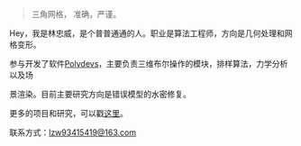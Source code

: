 > 三角网格，
> 准确，严谨。

Hey，我是林忠威，是个普普通通的人。职业是算法工程师，方向是几何处理和网格变形。

参与开发了软件[Polydevs](http://www.polydevs.cn/)，主要负责三维布尔操作的模块，排样算法，力学分析以及场

景渲染。目前主要研究方向是错误模型的水密修复。


更多的项目和研究，可以戳[这里](http://extrelin.github.io/portfolio/)。


联系方式：lzw93415419@163.com

